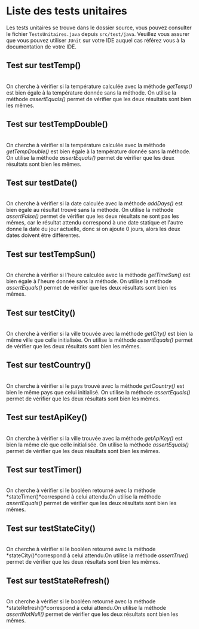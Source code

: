 # Liste des tests unitaires

Les tests unitaires se trouve dans le dossier source, vous pouvez consulter le fichier `TestsUnitaires.java` depuis `src/test/java`. Veuillez vous assurer que vous pouvez utiliser `JUnit` sur votre IDE auquel cas référez vous à la documentation de votre IDE.

## Test sur testTemp()

</br> On cherche à vérifier si la température calculée avec la méthode *getTemp()* est bien égale à la température donnée sans la méthode. On utilise la méthode *assertEquals()* permet de vérifier que les deux résultats sont bien les mêmes.

## Test sur testTempDouble()

</br> On cherche à vérifier si la température calculée avec la méthode *getTempDouble()* est bien égale à la température donnée sans la méthode. On utilise la méthode *assertEquals()* permet de vérifier que les deux résultats sont bien les mêmes.

## Test sur testDate()

</br> On cherche à vérifier si la date calculée avec la méthode *addDays()* est bien égale au résultat trouvé sans la méthode. On utilise la méthode *assertFalse()* permet de vérifier que les deux résultats ne sont pas les mêmes, car le résultat attendu correspond à une date statique et l'autre donne la date du jour actuelle, donc si on ajoute 0 jours, alors les deux dates doivent être différentes.

## Test sur testTempSun()

</br> On cherche à vérifier si l'heure calculée avec la méthode *getTimeSun()* est bien égale à l'heure donnée sans la méthode. On utilise la méthode *assertEquals()* permet de vérifier que les deux résultats sont bien les mêmes.

## Test sur testCity()

</br> On cherche à vérifier si la ville trouvée avec la méthode *getCity()* est bien la même ville que celle initialisée. On utilise la méthode *assertEquals()* permet de vérifier que les deux résultats sont bien les mêmes.

## Test sur testCountry()

</br> On cherche à vérifier si le pays trouvé avec la méthode *getCountry()* est bien le même pays que celui initialisé. On utilise la méthode *assertEquals()* permet de vérifier que les deux résultats sont bien les mêmes.

## Test sur testApiKey()

</br> On cherche à vérifier si la ville trouvée avec la méthode *getApiKey()* est bien la même clé que celle initialisée. On utilise la méthode *assertEquals()* permet de vérifier que les deux résultats sont bien les mêmes.

## Test sur testTimer()

</br> On cherche à vérifier si le booléen retourné avec la méthode *stateTimer()*correspond à celui attendu.On utilise la méthode *assertEquals()* permet de vérifier que les deux résultats sont bien les mêmes.

## Test sur testStateCity()

</br> On cherche à vérifier si le booléen retourné avec la méthode *stateCity()*correspond à celui attendu.On utilise la méthode *assertTrue()* permet de vérifier que les deux résultats sont bien les mêmes.

## Test sur testStateRefresh()

</br> On cherche à vérifier si le booléen retourné avec la méthode *stateRefresh()*correspond à celui attendu.On utilise la méthode *assertNotNull()* permet de vérifier que les deux résultats sont bien les mêmes.